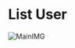 # List User
![MainIMG](https://res.cloudinary.com/dloadb2bx/image/upload/v1627831431/ListUser_bzx0zs.gif)